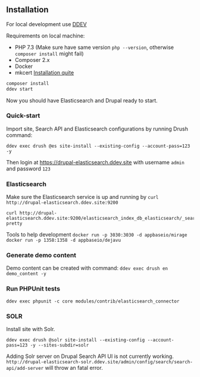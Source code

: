 ## Installation

For local development use [DDEV](https://github.com/drud/ddev)

Requirements on local machine:
- PHP 7.3 (Make sure have same version `php --version`, otherwise `composer install` might fail)
- Composer 2.x
- Docker
- mkcert [Installation quite](https://ddev.readthedocs.io/en/stable/#installationupgrade-script-linux-and-macos)

```sh
composer install
ddev start
```

Now you should have Elasticsearch and Drupal ready to start.


### Quick-start

Import site, Search API and Elasticsearch configurations by running Drush command:
```
ddev exec drush @es site-install --existing-config --account-pass=123 -y
```

Then login at https://drupal-elasticsearch.ddev.site with username `admin` and password `123`


### Elasticsearch

Make sure the Elasticsearch service is up and running by `curl http://drupal-elasticsearch.ddev.site:9200`

```
curl http://drupal-elasticsearch.ddev.site:9200/elasticsearch_index_db_elasticsearch/_search\?pretty
```

Tools to help development
`docker run -p 3030:3030 -d appbaseio/mirage`
`docker run -p 1358:1358 -d appbaseio/dejavu`

### Generate demo content

Demo content can be created with command:
`ddev exec drush en demo_content -y`

### Run PHPUnit tests

`ddev exec phpunit -c core modules/contrib/elasticsearch_connector`

### SOLR

Install site with Solr.

```
ddev exec drush @solr site-install --existing-config --account-pass=123 -y --sites-subdir=solr
```

Adding Solr server on Drupal Search API UI is not currently working.
`http://drupal-elasticsearch-solr.ddev.site/admin/config/search/search-api/add-server` will throw an fatal error.
